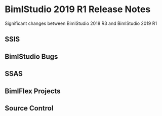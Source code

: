 # BimlStudio 2019 R1 Release Notes

Significant changes between BimlStudio 2018 R3 and BimlStudio 2019 R1

## SSIS



## BimlStudio Bugs



## SSAS


## BimlFlex Projects


## Source Control
